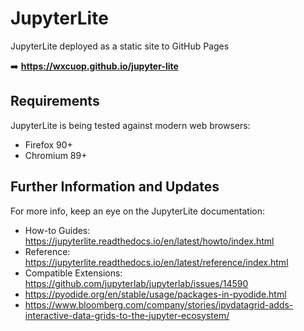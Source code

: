 # JupyterLite 

JupyterLite deployed as a static site to GitHub Pages

➡️ **https://wxcuop.github.io/jupyter-lite**

## Requirements

JupyterLite is being tested against modern web browsers:

- Firefox 90+
- Chromium 89+

## Further Information and Updates

For more info, keep an eye on the JupyterLite documentation:

- How-to Guides: https://jupyterlite.readthedocs.io/en/latest/howto/index.html
- Reference: https://jupyterlite.readthedocs.io/en/latest/reference/index.html
- Compatible Extensions: https://github.com/jupyterlab/jupyterlab/issues/14590
- https://pyodide.org/en/stable/usage/packages-in-pyodide.html
- https://www.bloomberg.com/company/stories/ipydatagrid-adds-interactive-data-grids-to-the-jupyter-ecosystem/
